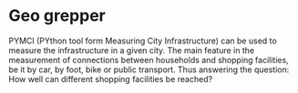 # Geo grepper

PYMCI (PYthon tool form Measuring City Infrastructure) can be used to measure the infrastructure in a given city. The main feature in the measurement of connections between households and shopping facilities, be it by car, by foot, bike or public transport. Thus answering the question: How well can different shopping facilities be reached?
